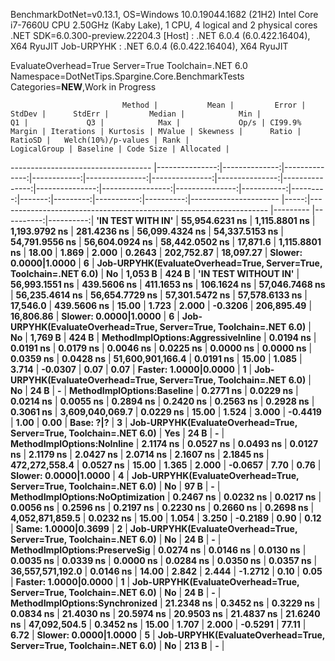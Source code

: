 
BenchmarkDotNet=v0.13.1, OS=Windows 10.0.19044.1682 (21H2)
Intel Core i7-7660U CPU 2.50GHz (Kaby Lake), 1 CPU, 4 logical and 2 physical cores
.NET SDK=6.0.300-preview.22204.3
  [Host]     : .NET 6.0.4 (6.0.422.16404), X64 RyuJIT
  Job-URPYHK : .NET 6.0.4 (6.0.422.16404), X64 RyuJIT

EvaluateOverhead=True  Server=True  Toolchain=.NET 6.0  
Namespace=DotNetTips.Spargine.Core.BenchmarkTests  Categories=**NEW**,Work in Progress  

                             Method |           Mean |         Error |        StdDev |      StdErr |         Median |            Min |             Q1 |             Q3 |            Max |             Op/s | CI99.9% Margin | Iterations | Kurtosis | MValue | Skewness |      Ratio |   RatioSD |   Welch(10%)/p-values | Rank |                                                       LogicalGroup | Baseline | Code Size | Allocated |
----------------------------------- |---------------:|--------------:|--------------:|------------:|---------------:|---------------:|---------------:|---------------:|---------------:|-----------------:|---------------:|-----------:|---------:|-------:|---------:|-----------:|----------:|---------------------- |-----:|------------------------------------------------------------------- |--------- |----------:|----------:|
                  **'IN TEST WITH IN'** | **55,954.6231 ns** | **1,115.8801 ns** | **1,193.9792 ns** | **281.4236 ns** | **56,099.4324 ns** | **54,337.5153 ns** | **54,791.9556 ns** | **56,604.0924 ns** | **58,442.0502 ns** |         **17,871.6** |  **1,115.8801 ns** |      **18.00** |    **1.869** |  **2.000** |   **0.2643** | **202,752.87** | **18,097.27** | **Slower: 0.0000|1.0000** |    **6** | **Job-URPYHK(EvaluateOverhead=True, Server=True, Toolchain=.NET 6.0)** |       **No** |   **1,053 B** |     **424 B** |
               **'IN TEST WITHOUT IN'** | **56,993.1551 ns** |   **439.5606 ns** |   **411.1653 ns** | **106.1624 ns** | **57,046.7468 ns** | **56,235.4614 ns** | **56,654.7729 ns** | **57,301.5472 ns** | **57,578.6133 ns** |         **17,546.0** |    **439.5606 ns** |      **15.00** |    **1.723** |  **2.000** |  **-0.3206** | **206,895.49** | **16,806.86** | **Slower: 0.0000|1.0000** |    **6** | **Job-URPYHK(EvaluateOverhead=True, Server=True, Toolchain=.NET 6.0)** |       **No** |   **1,769 B** |     **424 B** |
 **MethodImplOptions:AggressiveInline** |      **0.0194 ns** |     **0.0191 ns** |     **0.0179 ns** |   **0.0046 ns** |      **0.0225 ns** |      **0.0000 ns** |      **0.0000 ns** |      **0.0359 ns** |      **0.0428 ns** | **51,600,901,166.4** |      **0.0191 ns** |      **15.00** |    **1.085** |  **3.714** |  **-0.0307** |       **0.07** |      **0.07** | **Faster: 1.0000|0.0000** |    **1** | **Job-URPYHK(EvaluateOverhead=True, Server=True, Toolchain=.NET 6.0)** |       **No** |      **24 B** |         **-** |
         **MethodImplOptions:Baseline** |      **0.2771 ns** |     **0.0229 ns** |     **0.0214 ns** |   **0.0055 ns** |      **0.2894 ns** |      **0.2420 ns** |      **0.2563 ns** |      **0.2928 ns** |      **0.3061 ns** |  **3,609,040,069.7** |      **0.0229 ns** |      **15.00** |    **1.524** |  **3.000** |  **-0.4419** |       **1.00** |      **0.00** |             **Base: ?|?** |    **3** | **Job-URPYHK(EvaluateOverhead=True, Server=True, Toolchain=.NET 6.0)** |      **Yes** |      **24 B** |         **-** |
         **MethodImplOptions:NoInline** |      **2.1174 ns** |     **0.0527 ns** |     **0.0493 ns** |   **0.0127 ns** |      **2.1179 ns** |      **2.0427 ns** |      **2.0714 ns** |      **2.1607 ns** |      **2.1845 ns** |    **472,272,558.4** |      **0.0527 ns** |      **15.00** |    **1.365** |  **2.000** |  **-0.0657** |       **7.70** |      **0.76** | **Slower: 0.0000|1.0000** |    **4** | **Job-URPYHK(EvaluateOverhead=True, Server=True, Toolchain=.NET 6.0)** |       **No** |      **97 B** |         **-** |
   **MethodImplOptions:NoOptimization** |      **0.2467 ns** |     **0.0232 ns** |     **0.0217 ns** |   **0.0056 ns** |      **0.2596 ns** |      **0.2197 ns** |      **0.2230 ns** |      **0.2660 ns** |      **0.2698 ns** |  **4,052,871,859.5** |      **0.0232 ns** |      **15.00** |    **1.054** |  **3.250** |  **-0.2189** |       **0.90** |      **0.12** |   **Same: 1.0000|0.3699** |    **2** | **Job-URPYHK(EvaluateOverhead=True, Server=True, Toolchain=.NET 6.0)** |       **No** |      **24 B** |         **-** |
      **MethodImplOptions:PreserveSig** |      **0.0274 ns** |     **0.0146 ns** |     **0.0130 ns** |   **0.0035 ns** |      **0.0339 ns** |      **0.0000 ns** |      **0.0284 ns** |      **0.0350 ns** |      **0.0357 ns** | **36,557,571,192.0** |      **0.0146 ns** |      **14.00** |    **2.842** |  **2.444** |  **-1.2712** |       **0.10** |      **0.05** | **Faster: 1.0000|0.0000** |    **1** | **Job-URPYHK(EvaluateOverhead=True, Server=True, Toolchain=.NET 6.0)** |       **No** |      **24 B** |         **-** |
     **MethodImplOptions:Synchronized** |     **21.2348 ns** |     **0.3452 ns** |     **0.3229 ns** |   **0.0834 ns** |     **21.4030 ns** |     **20.5974 ns** |     **20.9503 ns** |     **21.4837 ns** |     **21.6240 ns** |     **47,092,504.5** |      **0.3452 ns** |      **15.00** |    **1.707** |  **2.000** |  **-0.5291** |      **77.11** |      **6.72** | **Slower: 0.0000|1.0000** |    **5** | **Job-URPYHK(EvaluateOverhead=True, Server=True, Toolchain=.NET 6.0)** |       **No** |     **213 B** |         **-** |
